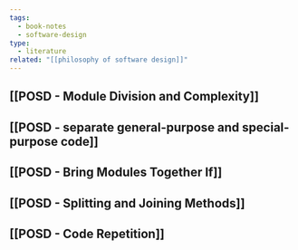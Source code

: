 ```yaml
---
tags:
  - book-notes
  - software-design
type:
  - literature
related: "[[philosophy of software design]]"
---
```


## [[POSD - Module Division and Complexity]] 

## [[POSD - separate general-purpose and special-purpose code]]

## [[POSD - Bring Modules Together If]]

## [[POSD - Splitting and Joining Methods]]

## [[POSD - Code Repetition]]


